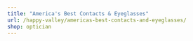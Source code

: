 ```yaml
---
title: "America's Best Contacts & Eyeglasses"
url: /happy-valley/americas-best-contacts-and-eyeglasses/
shop: optician
---
```


